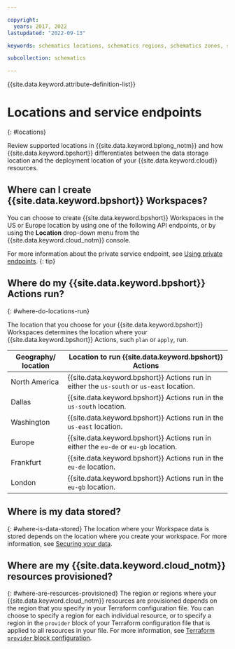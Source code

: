 ```yaml
---

copyright:
  years: 2017, 2022
lastupdated: "2022-09-13"

keywords: schematics locations, schematics regions, schematics zones, schematics endpoints, schematics service endpoints

subcollection: schematics

---
```


{{site.data.keyword.attribute-definition-list}}

# Locations and service endpoints
{: #locations} 

Review supported locations in {{site.data.keyword.bplong_notm}} and how {{site.data.keyword.bpshort}} differentiates between the data storage location and the deployment location of your {{site.data.keyword.cloud}} resources.

## Where can I create {{site.data.keyword.bpshort}} Workspaces?
You can choose to create {{site.data.keyword.bpshort}} Workspaces in the US or Europe location by using one of the following API endpoints, or by using the **Location** drop-down menu from the {{site.data.keyword.cloud_notm}} console.

For more information about the private service endpoint, see [Using private endpoints](/docs/schematics?topic=schematics-secure-data#pi-location). 
{: tip}

## Where do my {{site.data.keyword.bpshort}} Actions run?
{: #where-do-locations-run}

The location that you choose for your {{site.data.keyword.bpshort}} Workspaces determines the location where your {{site.data.keyword.bpshort}} Actions, such `plan` or `apply`, run. 

|Geography/ location |Location to run {{site.data.keyword.bpshort}} Actions|
|------------|----------------|
|North America|{{site.data.keyword.bpshort}} Actions run in either the `us-south` or `us-east` location.|
|Dallas|{{site.data.keyword.bpshort}} Actions run in the `us-south` location.|
|Washington|{{site.data.keyword.bpshort}} Actions run in the `us-east` location.|
|Europe|{{site.data.keyword.bpshort}} Actions run in either the `eu-de` or `eu-gb` location.|
|Frankfurt|{{site.data.keyword.bpshort}} Actions run in the `eu-de` location.|
|London|{{site.data.keyword.bpshort}} Actions run in the `eu-gb` location.|

## Where is my data stored?
{: #where-is-data-stored}
The location where your Workspace data is stored depends on the location where you create your workspace. For more information, see [Securing your data](/docs/schematics?topic=schematics-secure-data). 

## Where are my {{site.data.keyword.cloud_notm}} resources provisioned?
{: #where-are-resources-provisioned}
The region or regions where your {{site.data.keyword.cloud_notm}} resources are provisioned depends on the region that you specify in your Terraform configuration file. You can choose to specify a region for each individual resource, or to specify a region in the `provider` block of your Terraform configuration file that is applied to all resources in your file. For more information, see [Terraform `provider` block configuration](/docs/ibm-cloud-provider-for-terraform?topic=ibm-cloud-provider-for-terraform-provider-reference). 



